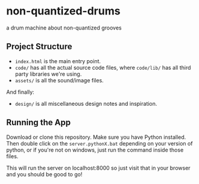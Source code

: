 # non-quantized-drums
a drum machine about non-quantized grooves

## Project Structure

* `index.html` is the main entry point.
* `code/` has all the actual source code files, where `code/lib/` has all third party libraries we're using.
* `assets/` is all the sound/image files.

And finally:
* `design/` is all miscellaneous design notes and inspiration.

## Running the App

Download or clone this repository. Make sure you have Python installed. Then double click on the `server.pythonX.bat` depending on your version of python, or if you're not on windows, just run the command inside those files.  

This will run the server on localhost:8000 so just visit that in your browser and you should be good to go! 